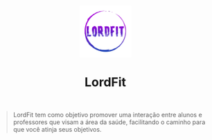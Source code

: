 <h1 align="center">
 <br>
  <img src="https://github.com/c-Bruno/LordFit/blob/master/assets/images/LogoFinal.png" alt="TinDev" width="120">
<br>
<br>
LordFit
</h1>

<p align="center"></p>
<br>


> LordFit tem como objetivo promover uma interação entre alunos e professores que visam a área da saúde, facilitando o caminho para que você atinja seus objetivos.
